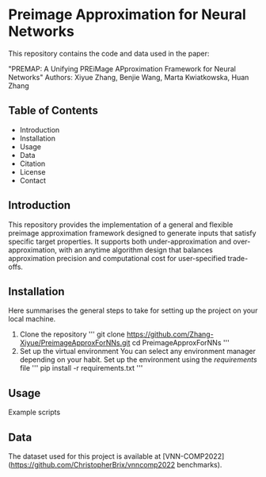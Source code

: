# Preimage Approximation for Neural Networks
This repository contains the code and data used in the paper:

"PREMAP: A Unifying PREiMage APproximation Framework for Neural Networks"
Authors: Xiyue Zhang, Benjie Wang, Marta Kwiatkowska, Huan Zhang

## Table of Contents
- Introduction
- Installation
- Usage
- Data
- Citation
- License
- Contact

## Introduction
This repository provides the implementation of a general and flexible preimage approximation framework designed to generate inputs that satisfy specific target properties.
It supports both under-approximation and over-approximation, with an anytime algorithm design that balances approximation precision and computational cost for user-specified trade-offs.

## Installation
Here summarises the general steps to take for setting up the project on your local machine.
1. Clone the repository
'''
git clone https://github.com/Zhang-Xiyue/PreimageApproxForNNs.git
cd PreimageApproxForNNs
'''
2. Set up the virtual environment
You can select any environment manager depending on your habit. 
Set up the environment using the *requirements* file 
'''
pip install -r requirements.txt
'''
## Usage
Example scripts
## Data 
The dataset used for this project is available at [VNN-COMP2022](https://github.com/ChristopherBrix/vnncomp2022 benchmarks).
